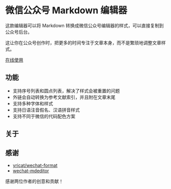 # 微信公众号 Markdown 编辑器

这款编辑器可以将 Markdown 转换成微信公众号编辑器的样式，可以直接复制到公众号后台。

这让你在公众号创作时，把更多的时间专注于文章本身，而不是繁琐地调整文章样式。

[在线使用](https://wxmvv.github.io/markdown2html-wechat/)

## 功能

- 支持序号列表和圆点列表，解决了样式会被重置的问题
- 外链会自动转换为参考文献索引，并且附在文章末尾
- 支持多种字体和样式
- 支持日语注音假名、汉语拼音样式
- 支持不同于微信的代码配色方案

## 关于

## 感谢

- [yricat/wechat-format](https://github.com/lyricat/wechat-format)
- [wechat-mdeditor](https://github.com/zkqiang/wechat-mdeditor)

感谢两位作者的创意和贡献！
